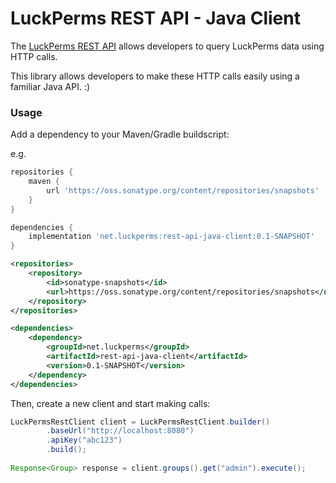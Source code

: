 # LuckPerms REST API - Java Client

The [LuckPerms REST API](https://github.com/LuckPerms/rest-api) allows developers to query LuckPerms data using HTTP calls.

This library allows developers to make these HTTP calls easily using a familiar Java API. :)

### Usage

Add a dependency to your Maven/Gradle buildscript:

e.g.

```groovy
repositories {
    maven {
        url 'https://oss.sonatype.org/content/repositories/snapshots'
    }
}

dependencies {
    implementation 'net.luckperms:rest-api-java-client:0.1-SNAPSHOT'
}
```

```xml
<repositories>
    <repository>
        <id>sonatype-snapshots</id>
        <url>https://oss.sonatype.org/content/repositories/snapshots</url>
    </repository>
</repositories>

<dependencies>
    <dependency>
        <groupId>net.luckperms</groupId>
        <artifactId>rest-api-java-client</artifactId>
        <version>0.1-SNAPSHOT</version>
    </dependency>
</dependencies>
```

Then, create a new client and start making calls:

```java
LuckPermsRestClient client = LuckPermsRestClient.builder()
        .baseUrl("http://localhost:8080")
        .apiKey("abc123")
        .build();
        
Response<Group> response = client.groups().get("admin").execute();
```
